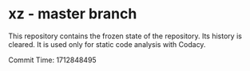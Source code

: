 # xz - master branch

This repository contains the frozen state of the repository.
Its history is cleared. It is used only for static code
analysis with Codacy.

Commit Time: 1712848495